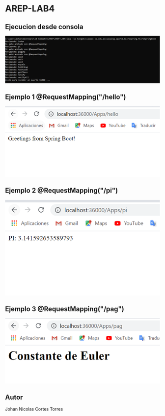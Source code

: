# AREP-LAB4


## Ejecucion desde consola

![consola](https://github.com/jnicolasct/AREP-LAB4/blob/master/Resources/comando.PNG)




##  Ejemplo 1 @RequestMapping("/hello")

![hello](https://github.com/jnicolasct/AREP-LAB4/blob/master/Resources/hello.PNG)




##  Ejemplo 2 @RequestMapping("/pi")

![pi](https://github.com/jnicolasct/AREP-LAB4/blob/master/Resources/pi.PNG)




##  Ejemplo 3 @RequestMapping("/pag")

![pag](https://github.com/jnicolasct/AREP-LAB4/blob/master/Resources/pag.PNG)




## Autor

Johan Nicolas Cortes Torres
